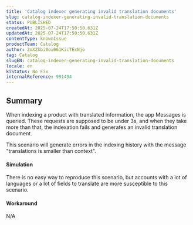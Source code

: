 ```yaml
---
title: 'Catalog indexer generating invalid translation documents'
slug: catalog-indexer-generating-invalid-translation-documents
status: PUBLISHED
createdAt: 2025-07-24T17:50:50.631Z
updatedAt: 2025-07-24T17:50:50.631Z
contentType: knownIssue
productTeam: Catalog
author: 2mXZkbi0oi061KicTExNjo
tag: Catalog
slugEN: catalog-indexer-generating-invalid-translation-documents
locale: en
kiStatus: No Fix
internalReference: 991494
---
```


## Summary


When indexing a product with translated information, the app Messages is queried. These requests are supposed to be under 3s, and when they take more than that, the indexation fails and generates an invalid translation document.

This scenario will generate errors in the indexing history with the message "translations is smaller than context".


#### Simulation


There is no easy way to reproduce this scenario, but accounts with a lot of languages or a lot of fields to translate are more susceptible to this scenario.


#### Workaround


N/A


